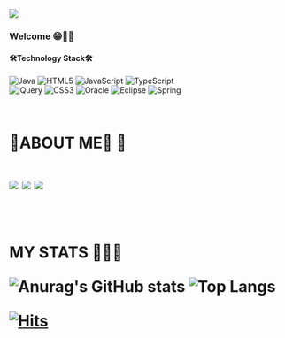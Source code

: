 
<!---
- 👋 Hi, I’m @kimsr9210
- 👀 I’m interested in ...
- 🌱 I’m currently learning ...
- 💞️ I’m looking to collaborate on ...
- 
- 📫 How to reach me ...

kimsr9210/kimsr9210 is a ✨ special ✨ repository because its `README.md` (this file) appears on your GitHub profile.
You can click the Preview link to take a look at your changes.
--->

<img src="https://capsule-render.vercel.app/api?type=shark&color=auto&height=300&section=header&text=soryeon%20kim&fontSize=90" />
<br/>



<h3>Welcome 😁👋🏻</h3>

<h4>🛠Technology Stack🛠</h4>

![Java](https://img.shields.io/badge/java-%23ED8B00.svg?style=for-the-badge&logo=java&logoColor=white)
![HTML5](https://img.shields.io/badge/html5-%23E34F26.svg?style=for-the-badge&logo=html5&logoColor=white)
![JavaScript](https://img.shields.io/badge/javascript-%23323330.svg?style=for-the-badge&logo=javascript&logoColor=%23F7DF1E)
![TypeScript](https://img.shields.io/badge/typescript-%23007ACC.svg?style=for-the-badge&logo=typescript&logoColor=white)<br/>
![jQuery](https://img.shields.io/badge/jquery-%230769AD.svg?style=for-the-badge&logo=jquery&logoColor=white)
![CSS3](https://img.shields.io/badge/css3-%231572B6.svg?style=for-the-badge&logo=css3&logoColor=white)
![Oracle](https://img.shields.io/badge/Oracle-F80000?style=for-the-badge&logo=oracle&logoColor=white)
![Eclipse](https://img.shields.io/badge/Eclipse-FE7A16.svg?style=for-the-badge&logo=Eclipse&logoColor=white)
![Spring](https://img.shields.io/badge/spring-%236DB33F.svg?style=for-the-badge&logo=spring&logoColor=white)

<br/>

<h1>🍒ABOUT ME👀 🍒<h1/>

<!--
<a href="[연결할 링크]" target="_blank"><img src="https://img.shields.io/badge/[쓰고 싶은 텍스트]-[컬러 코드]?style=flat-square&logo=[브랜드 이름]&logoColor=white"/></a>
--> 
 
<a href="https://blog.naver.com/kimsr9210" target="_blank"><img src="https://img.shields.io/badge/Naver-brightgreen?style=flat-square&logo=Naver&logoColor=white"/></a>
<a href="https://www.instagram.com/10_21k" target="_blank"><img src="https://img.shields.io/badge/Instergram-ff69b4?style=flat-square&logo=Instagram&logoColor=white"/></a>
 <a href="#" target="_blank"><img src="https://img.shields.io/badge/Mail-brightgreen?style=flat-square&logo=Gmail&logoColor=white"/></a>
 
 <br/>

 MY STATS 👩🏻‍💻
  <br/>
 
![Anurag's GitHub stats](https://github-readme-stats.vercel.app/api?username=kimsr9210&show_icons=true&theme=graywhite) ![Top Langs](https://github-readme-stats.vercel.app/api/top-langs/?username=kimsr9210&layout=compact&theme=material-vue) 


[![Hits](https://hits.seeyoufarm.com/api/count/incr/badge.svg?url=https://github.com/kimsr9210-counter&count_bg=%23848259&title_bg=%23EBCFA9&icon=github.svg&icon_color=%23E7E7E7&title=hits&edge_flat=false)](https://hits.seeyoufarm.com)
 




